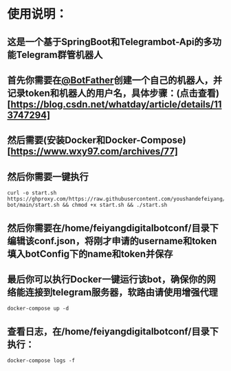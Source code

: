 # 使用说明：
## 这是一个基于SpringBoot和Telegrambot-Api的多功能Telegram群管机器人
## 首先你需要在[@BotFather](https://t.me/botfather)创建一个自己的机器人，并记录token和机器人的用户名，具体步骤：(点击查看)[https://blog.csdn.net/whatday/article/details/113747294]
## 然后需要(安装Docker和Docker-Compose)[https://www.wxy97.com/archives/77]
## 然后你需要一键执行
```
curl -o start.sh https://ghproxy.com/https://raw.githubusercontent.com/youshandefeiyang/feiyangdigital-bot/main/start.sh && chmod +x start.sh && ./start.sh
```
## 然后你需要在/home/feiyangdigitalbotconf/目录下编辑该conf.json，将刚才申请的username和token填入botConfig下的name和token并保存
## 最后你可以执行Docker一键运行该bot，确保你的网络能连接到telegram服务器，软路由请使用增强代理
```
docker-compose up -d
```
## 查看日志，在/home/feiyangdigitalbotconf/目录下执行：
```
docker-compose logs -f 
```
